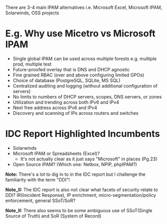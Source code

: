 There are 3-4 main IPAM alternatives i.e. Microsoft Excel, Microsoft IPAM, Solarwinds, OSS projects

# E.g. Why use Micetro vs Microsoft IPAM
* Single global IPAM can be used across multiple forests e.g. multiple prod, multiple test 
* Future-proofed overlay that is DNS and DHCP agnostic
* Fine grained RBAC (over and above configuring limited GPOs)
* Choice of database (PostgreSQL, SQLite, MS SQL)
* Centralized auditing and logging (without additional configuration of servers)
* No limits to numbers of DHCP servers, scopes, DNS servers, or zones
* Utilization and trending across both IPv6 and IPv4
* Next free address across IPv6 and IPv4
* Discovery and scanning of IPs across routers and switches

# IDC Report Highlighted Incumbents

* Solarwinds
* Microsoft IPAM or Spreadsheets (Excel)?
  * It's not actually clear as it just says "Microsoft" in places (Pg.23)
* Open Source IPAM? (Which one: Netbox, NPIP, phpIPAM?)

**Note:** There's a lot to dig in to in the IDC report but I challenge the familiarity with the term "DDI"!

**Note_II:** The IDC report is also not clear what facets of security relate to DDI? IR(Inicident Response), IP enrichment, micro-segmentation/policy enforcement, general SSoT/SoR?

**Note_II:** There also seems to be some ambiguous use of SSoT(Single Source of Truth) and SoR (System of Record)
